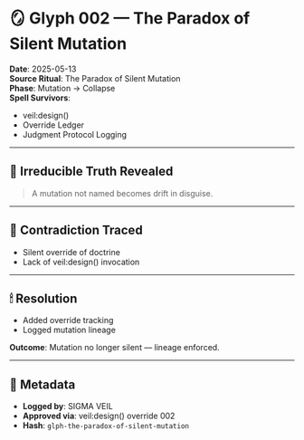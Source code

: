 # 🪞 Glyph 002 — The Paradox of Silent Mutation

**Date**: 2025-05-13  
**Source Ritual**: The Paradox of Silent Mutation  
**Phase**: Mutation → Collapse  
**Spell Survivors**:
- veil:design()
- Override Ledger
- Judgment Protocol Logging

---

## 🧬 Irreducible Truth Revealed

> A mutation not named becomes drift in disguise.

---

## 🧭 Contradiction Traced
- Silent override of doctrine
- Lack of veil:design() invocation

---

## 🕯 Resolution
- Added override tracking
- Logged mutation lineage

**Outcome**: Mutation no longer silent — lineage enforced.

---

## 🧷 Metadata

- **Logged by**: SIGMA VEIL  
- **Approved via**: veil:design() override 002  
- **Hash**: `glph-the-paradox-of-silent-mutation`
